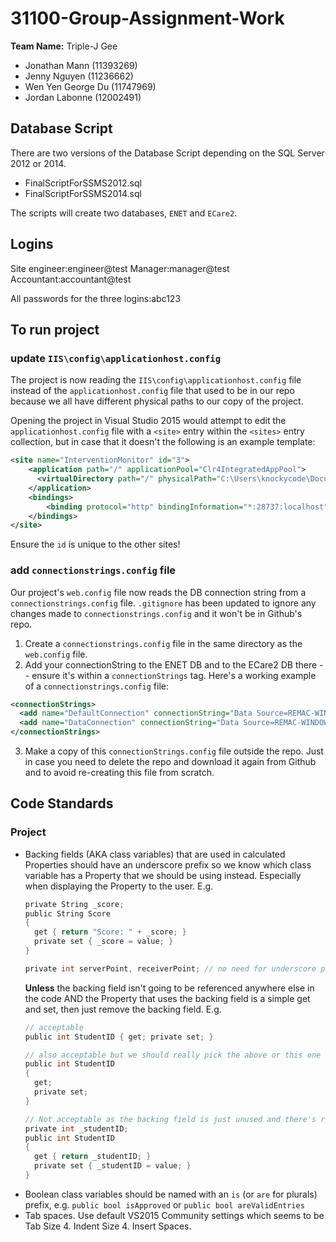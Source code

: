 # 31100-Group-Assignment-Work #
**Team Name:** Triple-J Gee
* Jonathan Mann (11393269)
* Jenny Nguyen (11236662)
* Wen Yen George Du (11747969)
* Jordan Labonne (12002491)

## Database Script ##
There are two versions of the Database Script depending on the SQL Server 2012 or 2014.
- FinalScriptForSSMS2012.sql
- FinalScriptForSSMS2014.sql

The scripts will create two databases, `ENET` and `ECare2`. 

## Logins ##
Site engineer:engineer@test
Manager:manager@test
Accountant:accountant@test

All passwords for the three logins:abc123

## To run project ##
### update `IIS\config\applicationhost.config` ###
The project is now reading the `IIS\config\applicationhost.config` file instead of the `applicationhost.config` file that used to be in our repo because we all have different physical paths to our copy of the project.

Opening the project in Visual Studio 2015 would attempt to edit the `applicationhost.config` file with a `<site>` entry within the `<sites>` entry collection, but in case that it doesn't the following is an example template:
```xml
<site name="InterventionMonitor" id="3">
    <application path="/" applicationPool="Clr4IntegratedAppPool">
      <virtualDirectory path="/" physicalPath="C:\Users\knockycode\Documents\GitHub\31100-Group-Assignment-Work\InterventionMonitor\InterventionMonitor" />
    </application>
    <bindings>
        <binding protocol="http" bindingInformation="*:28737:localhost" />
    </bindings>
</site>
```

Ensure the `id` is unique to the other sites!

### add `connectionstrings.config` file ###
Our project's `web.config` file now reads the DB connection string from a `connectionstrings.config` file. `.gitignore` has been updated to ignore any changes made to `connectionstrings.config` and it won't be in Github's repo.

1. Create a `connectionstrings.config` file in the same directory as the `web.config` file.
2. Add your connectionString to the ENET DB and to the ECare2 DB there -- ensure it's within a `connectionStrings` tag.
Here's a working example of a `connectionstrings.config` file:
```xml
<connectionStrings>
  <add name="DefaultConnection" connectionString="Data Source=REMAC-WINDOWS;Initial Catalog=ENET;Integrated Security=True" providerName="System.Data.SqlClient" />
  <add name="DataConnection" connectionString="Data Source=REMAC-WINDOWS;Initial Catalog=ECare2;Integrated Security=True" providerName="System.Data.SqlClient" />
</connectionStrings>
```
3. Make a copy of this `connectionStrings.config` file outside the repo. Just in case you need to delete the repo and download it again from Github and to avoid re-creating this file from scratch.

## Code Standards ##
### Project ###
- Backing fields (AKA class variables) that are used in calculated Properties should have an underscore prefix so we know which class variable has a Property that we should be using instead. Especially when displaying the Property to the user.
  E.g.
  ```c
  private String _score;
  public String Score
  {
    get { return "Score: " + _score; }
    private set { _score = value; }
  }

  private int serverPoint, receiverPoint; // no need for underscore prefix
  ```
  **Unless** the backing field isn't going to be referenced anywhere else in the code AND the Property that uses the backing field is a simple get and set, then just remove the backing field.
  E.g.
  ```c
  // acceptable
  public int StudentID { get; private set; }

  // also acceptable but we should really pick the above or this one and stick with it
  public int StudentID
  {
    get;
    private set;
  }

  // Not acceptable as the backing field is just unused and there's redundant code.
  private int _studentID;
  public int StudentID
  {
    get { return _studentID; }
    private set { _studentID = value; }
  }
  ```
- Boolean class variables should be named with an `is` (or `are` for plurals) prefix,  e.g. `public bool isApproved` or `public bool areValidEntries`
- Tab spaces. Use default VS2015 Community settings which seems to be Tab Size 4. Indent Size 4. Insert Spaces.
